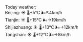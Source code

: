 Today weather:  
Beijing: ☀️   🌡️+5°C 🌬️↖4km/h  
Tianjin: ☀️   🌡️+15°C 🌬️→19km/h  
Shijiazhuang: ☀️   🌡️+13°C 🌬️→12km/h  
Tangshan: ☀️   🌡️+12°C 🌬️→8km/h  
